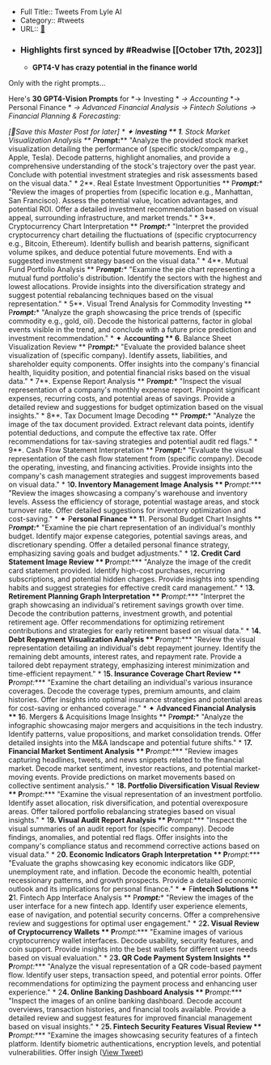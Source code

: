 - Full Title:: Tweets From Lyle AI
- Category:: #tweets
- URL:: [🔗](https://twitter.com/Lyle_AI)
- ### Highlights first synced by #Readwise [[October 17th, 2023]]
    - **GPT4-V has crazy potential in the finance world**

Only with the right prompts...

Here's **30 GPT4-Vision Prompts** for
*→ Investing *
*→ Accounting*
*→ Personal Finance *
*→ Advanced Financial Analysis*
*→ Fintech Solutions*
*→ Financial Planning & Forecasting:*

*[🔖Save this Master Post for later]
*
✦ I**nvesting
**
1**. Stock Market Visualization Analysis
**
P***rompt:**** "Analyze the provided stock market visualization detailing the performance of (specific stock/company e.g., Apple, Tesla). Decode patterns, highlight anomalies, and provide a comprehensive understanding of the stock's trajectory over the past year. Conclude with potential investment strategies and risk assessments based on the visual data."
*
2**. Real Estate Investment Opportunities
**
P***rompt:**** "Review the images of properties from (specific location e.g., Manhattan, San Francisco). Assess the potential value, location advantages, and potential ROI. Offer a detailed investment recommendation based on visual appeal, surrounding infrastructure, and market trends."
*
3**. Cryptocurrency Chart Interpretation
**
P***rompt:**** "Interpret the provided cryptocurrency chart detailing the fluctuations of (specific cryptocurrency e.g., Bitcoin, Ethereum). Identify bullish and bearish patterns, significant volume spikes, and deduce potential future movements. End with a suggested investment strategy based on the visual data."
*
4**. Mutual Fund Portfolio Analysis
**
P***rompt:**** "Examine the pie chart representing a mutual fund portfolio's distribution. Identify the sectors with the highest and lowest allocations. Provide insights into the diversification strategy and suggest potential rebalancing techniques based on the visual representation."
*
5**. Visual Trend Analysis for Commodity Investing
**
P***rompt:**** "Analyze the graph showcasing the price trends of (specific commodity e.g., gold, oil). Decode the historical patterns, factor in global events visible in the trend, and conclude with a future price prediction and investment recommendation."
*
✦ A**ccounting
**
6**. Balance Sheet Visualization Review
**
P***rompt:**** "Evaluate the provided balance sheet visualization of (specific company). Identify assets, liabilities, and shareholder equity components. Offer insights into the company's financial health, liquidity position, and potential financial risks based on the visual data."
*
7**. Expense Report Analysis
**
P***rompt:**** "Inspect the visual representation of a company's monthly expense report. Pinpoint significant expenses, recurring costs, and potential areas of savings. Provide a detailed review and suggestions for budget optimization based on the visual insights."
*
8**. Tax Document Image Decoding
**
P***rompt:**** "Analyze the image of the tax document provided. Extract relevant data points, identify potential deductions, and compute the effective tax rate. Offer recommendations for tax-saving strategies and potential audit red flags."
*
9**. Cash Flow Statement Interpretation
**
P***rompt:**** "Evaluate the visual representation of the cash flow statement from (specific company). Decode the operating, investing, and financing activities. Provide insights into the company's cash management strategies and suggest improvements based on visual data."
*
1**0. Inventory Management Image Analysis
**
P***rompt:**** "Review the images showcasing a company's warehouse and inventory levels. Assess the efficiency of storage, potential wastage areas, and stock turnover rate. Offer detailed suggestions for inventory optimization and cost-saving."
*
✦ P**ersonal Finance
**
1**1. Personal Budget Chart Insights
**
P***rompt:**** "Examine the pie chart representation of an individual's monthly budget. Identify major expense categories, potential savings areas, and discretionary spending. Offer a detailed personal finance strategy, emphasizing saving goals and budget adjustments."
*
1**2. Credit Card Statement Image Review
**
P***rompt:**** "Analyze the image of the credit card statement provided. Identify high-cost purchases, recurring subscriptions, and potential hidden charges. Provide insights into spending habits and suggest strategies for effective credit card management."
*
1**3. Retirement Planning Graph Interpretation
**
P***rompt:**** "Interpret the graph showcasing an individual's retirement savings growth over time. Decode the contribution patterns, investment growth, and potential retirement age. Offer recommendations for optimizing retirement contributions and strategies for early retirement based on visual data."
*
1**4. Debt Repayment Visualization Analysis
**
P***rompt:**** "Review the visual representation detailing an individual's debt repayment journey. Identify the remaining debt amounts, interest rates, and repayment rate. Provide a tailored debt repayment strategy, emphasizing interest minimization and time-efficient repayment."
*
1**5. Insurance Coverage Chart Review
**
P***rompt:**** "Examine the chart detailing an individual's various insurance coverages. Decode the coverage types, premium amounts, and claim histories. Offer insights into optimal insurance strategies and potential areas for cost-saving or enhanced coverage."
*
✦ A**dvanced Financial Analysis
**
1**6. Mergers & Acquisitions Image Insights
**
P***rompt:**** "Analyze the infographic showcasing major mergers and acquisitions in the tech industry. Identify patterns, value propositions, and market consolidation trends. Offer detailed insights into the M&A landscape and potential future shifts."
*
1**7. Financial Market Sentiment Analysis
**
P***rompt:**** "Review images capturing headlines, tweets, and news snippets related to the financial market. Decode market sentiment, investor reactions, and potential market-moving events. Provide predictions on market movements based on collective sentiment analysis."
*
1**8. Portfolio Diversification Visual Review
**
P***rompt:**** "Examine the visual representation of an investment portfolio. Identify asset allocation, risk diversification, and potential overexposure areas. Offer tailored portfolio rebalancing strategies based on visual insights."
*
1**9. Visual Audit Report Analysis
**
P***rompt:**** "Inspect the visual summaries of an audit report for (specific company). Decode findings, anomalies, and potential red flags. Offer insights into the company's compliance status and recommend corrective actions based on visual data."
*
2**0. Economic Indicators Graph Interpretation
**
P***rompt:**** "Evaluate the graphs showcasing key economic indicators like GDP, unemployment rate, and inflation. Decode the economic health, potential recessionary patterns, and growth prospects. Provide a detailed economic outlook and its implications for personal finance."
*
✦ F**intech Solutions
**
2**1. Fintech App Interface Analysis
**
P***rompt:**** "Review the images of the user interface for a new fintech app. Identify user experience elements, ease of navigation, and potential security concerns. Offer a comprehensive review and suggestions for optimal user engagement."
*
2**2. Visual Review of Cryptocurrency Wallets
**
P***rompt:**** "Examine images of various cryptocurrency wallet interfaces. Decode usability, security features, and coin support. Provide insights into the best wallets for different user needs based on visual evaluation."
*
2**3. QR Code Payment System Insights
**
P***rompt:**** "Analyze the visual representation of a QR code-based payment flow. Identify user steps, transaction speed, and potential error points. Offer recommendations for optimizing the payment process and enhancing user experience."
*
2**4. Online Banking Dashboard Analysis
**
P***rompt:**** "Inspect the images of an online banking dashboard. Decode account overviews, transaction histories, and financial tools available. Provide a detailed review and suggest features for improved financial management based on visual insights."
*
2**5. Fintech Security Features Visual Review
**
P***rompt:**** "Examine the images showcasing security features of a fintech platform. Identify biometric authentications, encryption levels, and potential vulnerabilities. Offer insigh ([View Tweet](https://twitter.com/Lyle_AI/status/1713954462589661421))
